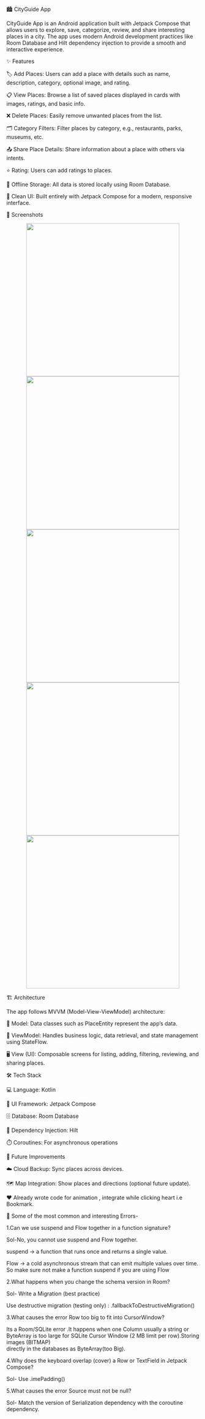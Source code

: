 🏙️ CityGuide App

CityGuide App is an Android application built with Jetpack Compose that allows users to explore, save, categorize, review, and share interesting places in a city. The app uses modern Android development practices like Room Database and Hilt dependency injection to provide a smooth and interactive experience.

✨ Features

 🏷️ Add Places: Users can add a place with details such as name, description, category, optional image, and rating.

 📋 View Places: Browse a list of saved places displayed in cards with images, ratings, and basic info.

 ❌ Delete Places: Easily remove unwanted places from the list.

 🗂️ Category Filters: Filter places by category, e.g., restaurants, parks, museums, etc.

 📤 Share Place Details: Share information about a place with others via intents.

 ⭐ Rating: Users can add ratings to places.

 💾 Offline Storage: All data is stored locally using Room Database.

 🎨 Clean UI: Built entirely with Jetpack Compose for a modern, responsive interface.

📸 Screenshots
<p align="center">
<img src="https://github.com/engineerbuddyy/City_Guide/blob/ae6f4789430189fa2b60391ef1689e781caebabe/Homescreen.jpeg" width="400">
<img src="https://github.com/engineerbuddyy/City_Guide/blob/ae6f4789430189fa2b60391ef1689e781caebabe/Addscreen.jpeg" width="400">
<img src="https://github.com/engineerbuddyy/City_Guide/blob/ae6f4789430189fa2b60391ef1689e781caebabe/Bookmark.jpeg" width="400">
<img src="https://github.com/engineerbuddyy/City_Guide/blob/ae6f4789430189fa2b60391ef1689e781caebabe/Category.jpeg" width="400">
<img src="https://github.com/engineerbuddyy/City_Guide/blob/ae6f4789430189fa2b60391ef1689e781caebabe/PlaceDetail.jpeg" width="400">
</p>


🏗️ Architecture

The app follows MVVM (Model-View-ViewModel) architecture:

🧩 Model: Data classes such as PlaceEntity represent the app’s data.

🧠 ViewModel: Handles business logic, data retrieval, and state management using StateFlow.

🖥️ View (UI): Composable screens for listing, adding, filtering, reviewing, and sharing places.



🛠️ Tech Stack


 💻 Language: Kotlin

 🎨 UI Framework: Jetpack Compose

 🗄️ Database: Room Database

 🔧 Dependency Injection: Hilt

 ⏱️ Coroutines: For asynchronous operations
 


🚀 Future Improvements


 ☁️ Cloud Backup: Sync places across devices.

 🗺️ Map Integration: Show places and directions (optional future update).

 ❤️ Already wrote code for animation , integrate while clicking heart i.e Bookmark.
 


🧠 Some of the most common and interesting Errors-


  1.Can we use suspend and Flow together in a function signature?

  Sol-No, you cannot use suspend and Flow together.

   suspend → a function that runs once and returns a single value.

   Flow → a cold asynchronous stream that can emit multiple values over time. 
   So make sure not make a function suspend if you are using Flow

  2.What happens when you change the schema version in Room?

  Sol-
    Write a Migration (best practice)

   Use destructive migration (testing only) : .fallbackToDestructiveMigration()

  3.What causes the error Row too big to fit into CursorWindow?

   Its a Room/SQLite error .It happens when one Column usually a string or ByteArray is too large for SQLite Cursor Window (2 MB limit per row).Storing images (BITMAP)   
   directly in the databases as ByteArray(too Big).

  4.Why does the keyboard overlap (cover) a Row or TextField in Jetpack Compose?

   Sol- Use .imePadding() 

  5.What causes the error Source must not be null?

   Sol- Match the version of Serialization dependency with the coroutine dependency.

